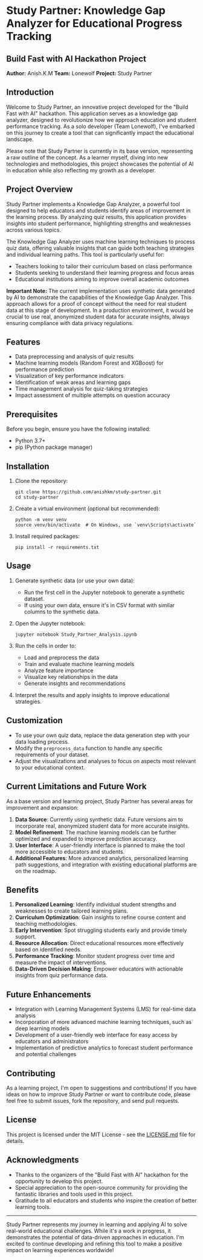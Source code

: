 # Study Partner: Knowledge Gap Analyzer for Educational Progress Tracking

## Build Fast with AI Hackathon Project

**Author:** Anish.K.M
**Team:** Lonewolf
**Project:** Study Partner

## Introduction

Welcome to Study Partner, an innovative project developed for the "Build Fast with AI" hackathon. This application serves as a knowledge gap analyzer, designed to revolutionize how we approach education and student performance tracking. As a solo developer (Team Lonewolf), I've embarked on this journey to create a tool that can significantly impact the educational landscape.

Please note that Study Partner is currently in its base version, representing a raw outline of the concept. As a learner myself, diving into new technologies and methodologies, this project showcases the potential of AI in education while also reflecting my growth as a developer.

## Project Overview

Study Partner implements a Knowledge Gap Analyzer, a powerful tool designed to help educators and students identify areas of improvement in the learning process. By analyzing quiz results, this application provides insights into student performance, highlighting strengths and weaknesses across various topics.

The Knowledge Gap Analyzer uses machine learning techniques to process quiz data, offering valuable insights that can guide both teaching strategies and individual learning paths. This tool is particularly useful for:

- Teachers looking to tailor their curriculum based on class performance
- Students seeking to understand their learning progress and focus areas
- Educational institutions aiming to improve overall academic outcomes

**Important Note:** The current implementation uses synthetic data generated by AI to demonstrate the capabilities of the Knowledge Gap Analyzer. This approach allows for a proof of concept without the need for real student data at this stage of development. In a production environment, it would be crucial to use real, anonymized student data for accurate insights, always ensuring compliance with data privacy regulations.

## Features

- Data preprocessing and analysis of quiz results
- Machine learning models (Random Forest and XGBoost) for performance prediction
- Visualization of key performance indicators
- Identification of weak areas and learning gaps
- Time management analysis for quiz-taking strategies
- Impact assessment of multiple attempts on question accuracy

## Prerequisites

Before you begin, ensure you have the following installed:
- Python 3.7+
- pip (Python package manager)

## Installation

1. Clone the repository:
   ```
   git clone https://github.com/anishkm/study-partner.git
   cd study-partner
   ```

2. Create a virtual environment (optional but recommended):
   ```
   python -m venv venv
   source venv/bin/activate  # On Windows, use `venv\Scripts\activate`
   ```

3. Install required packages:
   ```
   pip install -r requirements.txt
   ```

## Usage

1. Generate synthetic data (or use your own data):
   - Run the first cell in the Jupyter notebook to generate a synthetic dataset.
   - If using your own data, ensure it's in CSV format with similar columns to the synthetic data.

2. Open the Jupyter notebook:
   ```
   jupyter notebook Study_Partner_Analysis.ipynb
   ```

3. Run the cells in order to:
   - Load and preprocess the data
   - Train and evaluate machine learning models
   - Analyze feature importance
   - Visualize key relationships in the data
   - Generate insights and recommendations

4. Interpret the results and apply insights to improve educational strategies.

## Customization

- To use your own quiz data, replace the data generation step with your data loading process.
- Modify the `preprocess_data` function to handle any specific requirements of your dataset.
- Adjust the visualizations and analyses to focus on aspects most relevant to your educational context.

## Current Limitations and Future Work

As a base version and learning project, Study Partner has several areas for improvement and expansion:

1. **Data Source**: Currently using synthetic data. Future versions aim to incorporate real, anonymized student data for more accurate insights.
2. **Model Refinement**: The machine learning models can be further optimized and expanded to improve prediction accuracy.
3. **User Interface**: A user-friendly interface is planned to make the tool more accessible to educators and students.
4. **Additional Features**: More advanced analytics, personalized learning path suggestions, and integration with existing educational platforms are on the roadmap.

## Benefits

1. **Personalized Learning**: Identify individual student strengths and weaknesses to create tailored learning plans.
2. **Curriculum Optimization**: Gain insights to refine course content and teaching methodologies.
3. **Early Intervention**: Spot struggling students early and provide timely support.
4. **Resource Allocation**: Direct educational resources more effectively based on identified needs.
5. **Performance Tracking**: Monitor student progress over time and measure the impact of interventions.
6. **Data-Driven Decision Making**: Empower educators with actionable insights from quiz performance data.

## Future Enhancements

- Integration with Learning Management Systems (LMS) for real-time data analysis
- Incorporation of more advanced machine learning techniques, such as deep learning models
- Development of a user-friendly web interface for easy access by educators and administrators
- Implementation of predictive analytics to forecast student performance and potential challenges

## Contributing

As a learning project, I'm open to suggestions and contributions! If you have ideas on how to improve Study Partner or want to contribute code, please feel free to submit issues, fork the repository, and send pull requests.

## License

This project is licensed under the MIT License - see the [LICENSE.md](LICENSE.md) file for details.

## Acknowledgments

- Thanks to the organizers of the "Build Fast with AI" hackathon for the opportunity to develop this project.
- Special appreciation to the open-source community for providing the fantastic libraries and tools used in this project.
- Gratitude to all educators and students who inspire the creation of better learning tools.

---

Study Partner represents my journey in learning and applying AI to solve real-world educational challenges. While it's a work in progress, it demonstrates the potential of data-driven approaches in education. I'm excited to continue developing and refining this tool to make a positive impact on learning experiences worldwide!
